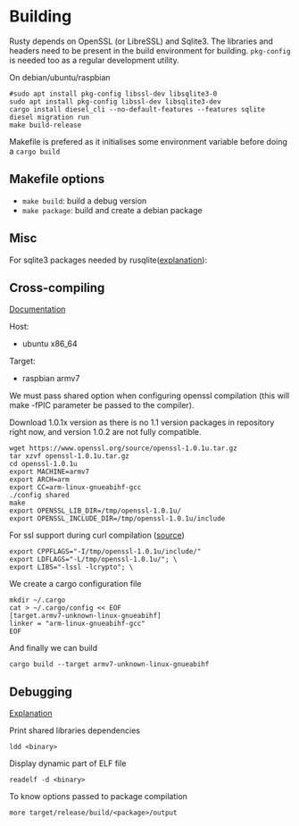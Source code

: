 # Building

Rusty depends on OpenSSL (or LibreSSL) and Sqlite3. The libraries and headers need to be present in the build environment for building. `pkg-config` is needed too as a regular development utility.

On debian/ubuntu/raspbian

    #sudo apt install pkg-config libssl-dev libsqlite3-0 
    sudo apt install pkg-config libssl-dev libsqlite3-dev 
    cargo install diesel_cli --no-default-features --features sqlite
    diesel migration run
    make build-release

Makefile is prefered as it initialises some environment variable before doing a `cargo build`

## Makefile options 

- `make build`: build a debug version
- `make package`: build and create a debian package

## Misc

For sqlite3 packages needed by rusqlite([explanation](https://github.com/jgallagher/rusqlite#notes-on-building-rusqlite-and-libsqlite3-sys)):

## Cross-compiling

[Documentation](https://github.com/japaric/rust-cross)

Host: 
- ubuntu x86_64

Target:
- raspbian armv7

We must pass shared option when configuring openssl compilation (this will make -fPIC parameter be passed to the compiler).

Download 1.0.1x version as there is no 1.1 version packages in repository right now, and version 1.0.2 are not fully compatible.

    wget https://www.openssl.org/source/openssl-1.0.1u.tar.gz
    tar xzvf openssl-1.0.1u.tar.gz
    cd openssl-1.0.1u
    export MACHINE=armv7
    export ARCH=arm
    export CC=arm-linux-gnueabihf-gcc
    ./config shared
    make
    export OPENSSL_LIB_DIR=/tmp/openssl-1.0.1u/
    export OPENSSL_INCLUDE_DIR=/tmp/openssl-1.0.1u/include

For ssl support during curl compilation ([source](http://www.matteomattei.com/how-to-cross-compile-curl-library-with-ssl-and-zlib-support/))

    export CPPFLAGS="-I/tmp/openssl-1.0.1u/include/"
	export LDFLAGS="-L/tmp/openssl-1.0.1u/"; \
	export LIBS="-lssl -lcrypto"; \

We create a cargo configuration file 

    mkdir ~/.cargo
    cat > ~/.cargo/config << EOF
    [target.armv7-unknown-linux-gnueabihf]
    linker = "arm-linux-gnueabihf-gcc"
    EOF

And finally we can build 

    cargo build --target armv7-unknown-linux-gnueabihf

## Debugging

[Explanation](https://thekerneldiaries.com/2016/06/16/making-sure-the-correct-libraries-are-loaded-at-run-time/)

Print shared libraries dependencies 

    ldd <binary> 

Display dynamic part of ELF file

    readelf -d <binary>

To know options passed to package compilation

    more target/release/build/<package>/output

